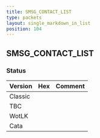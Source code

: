 ```yaml
---
title: SMSG_CONTACT_LIST
type: packets
layout: single_markdown_in_list
position: 104
---
```


## SMSG_CONTACT_LIST

### Status

Version | Hex | Comment
---------- | ---------- | ---------- 
Classic |  |  
TBC |  |  
WotLK |  |  
Cata |  |  
